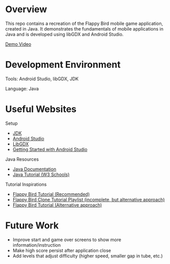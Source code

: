 # Overview

This repo contains a recreation of the Flappy Bird mobile game application, created in Java. It demonstrates the fundamentals of mobile applications in Java and is developed using libGDX and Android Studio.

[Demo Video](https://youtu.be/gi9pP2I-ZMI)

# Development Environment

Tools: Android Studio, libGDX, JDK

Language: Java

# Useful Websites

Setup

- [JDK](https://www.oracle.com/technetwork/java/javase/downloads/index.html)
- [Android Studio](https://developer.android.com/studio)
- [LibGDX](https://libgdx.com)
- [Getting Started with Android Studio](https://developer.android.com/codelabs/basic-android-kotlin-compose-first-app#1)

Java Resources

- [Java Documentation](https://docs.oracle.com/en/java/)
- [Java Tutorial (W3 Schools)](https://www.w3schools.com/java/)

Tutorial Inspirations

- [Flappy Bird Tutorial (Recommended)](https://www.youtube.com/watch?v=SAhp9AwU_DA)
- [Flappy Bird Clone Tutorial Playlist (incomplete, but alternative approach)](https://www.youtube.com/playlist?list=PLhcYacorV7U7OM-IR14AupJDglqjnSPLX)
- [Flappy Bird Tutorial (Alternative approach)](https://www.youtube.com/watch?v=APNk2OcSClY)

# Future Work

- Improve start and game over screens to show more information/instruction
- Make high score persist after application close
- Add levels that adjust difficulty (higher speed, smaller gap in tube, etc.)
